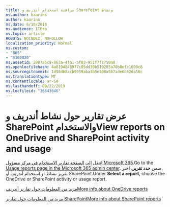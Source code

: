 ```yaml
---
title: مراقبة استخدام أندريف و SharePoint ونشاط
ms.author: kaarins
author: kaarins
ms.date: 6/10/2018
ms.audience: ITPro
ms.topic: article
ROBOTS: NOINDEX, NOFOLLOW
localization_priority: Normal
ms.custom:
- "865"
- "5300020"
ms.assetid: 2987a5c9-063a-4fa1-af03-951f7f1750a8
ms.openlocfilehash: 4a8194848977c05dd39b510285a70b8efc1609c8
ms.sourcegitcommit: 1d98db8acb9959aba3b5e308a567ade6b62da56c
ms.translationtype: MT
ms.contentlocale: ar-SA
ms.lasthandoff: 08/22/2019
ms.locfileid: "36543646"
---
```

# <a name="view-reports-on-onedrive-and-sharepoint-activity-and-usage"></a><span data-ttu-id="30a14-102">عرض تقارير حول نشاط أندريف و SharePoint والاستخدام</span><span class="sxs-lookup"><span data-stu-id="30a14-102">View reports on OneDrive and SharePoint activity and usage</span></span>

<span data-ttu-id="30a14-103">انتقل إلى [الصفحة تقارير الاستخدام في مركز مسؤول Microsoft 365](https://admin.microsoft.com/AdminPortal/Home).</span><span class="sxs-lookup"><span data-stu-id="30a14-103">Go to the [Usage reports page in the Microsoft 365 admin center](https://admin.microsoft.com/AdminPortal/Home).</span></span> <span data-ttu-id="30a14-104">ضمن **حدد تقرير**، اختر تقرير نشاط أو استخدام أندريف أو SharePoint.</span><span class="sxs-lookup"><span data-stu-id="30a14-104">Under **Select a report**, choose the OneDrive or SharePoint activity or usage report.</span></span>
  
[<span data-ttu-id="30a14-105">مزيد من المعلومات حول تقارير أندريف</span><span class="sxs-lookup"><span data-stu-id="30a14-105">More info about OneDrive reports</span></span>](https://go.microsoft.com/fwlink/?linkid=875239)
  
[<span data-ttu-id="30a14-106">مزيد من المعلومات حول تقارير SharePoint</span><span class="sxs-lookup"><span data-stu-id="30a14-106">More info about SharePoint reports</span></span>](https://go.microsoft.com/fwlink/?linkid=875240)
  